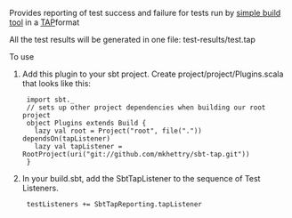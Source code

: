 Provides reporting of test success and failure for tests run by
[simple build tool](https://github.com/harrah/xsbt)
in a [TAP](http://en.wikipedia.org/wiki/Test_Anything_Protocol)format

All the test results will be generated in one file: test-results/test.tap

To use

1. Add this plugin to your sbt project. Create project/project/Plugins.scala that looks like this:

        import sbt._
        // sets up other project dependencies when building our root project
        object Plugins extends Build {
          lazy val root = Project("root", file(".")) dependsOn(tapListener)
          lazy val tapListener = RootProject(uri("git://github.com/mkhettry/sbt-tap.git"))
        }

2. In your build.sbt, add the SbtTapListener to the sequence of Test Listeners.

        testListeners += SbtTapReporting.tapListener

